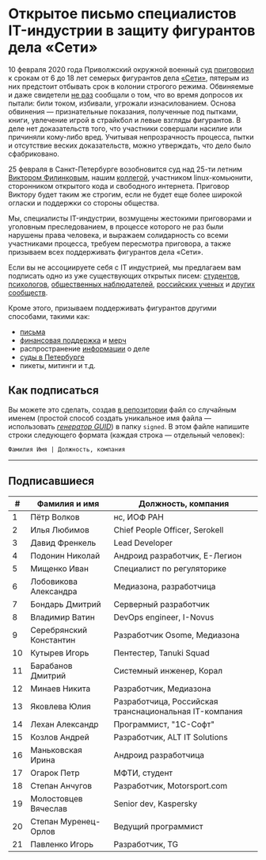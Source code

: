 # Открытое письмо специалистов IT-индустрии в защиту фигурантов дела «Сети» 

10 февраля 2020 года Приволжский окружной военный суд [приговорил](https://zona.media/news/2020/02/10/pnz18) к срокам от 6 до 18 лет семерых фигурантов дела [«Сети»](https://meduza.io/feature/2018/06/14/ya-sdalsya-prakticheski-srazu-kak-fsb-pod-pytkami-vybivaet-priznaniya-u-antifashistov), пятерым из них предстоит отбывать срок в колонии строгого режима. Обвиняемые и даже свидетели [не раз](https://twitter.com/sssmirnov/status/1226767770668404736) сообщали о том, что во время допросов их пытали: били током, избивали, угрожали изнасилованием. Основа обвинения — признательные показания, полученные под пытками, книги, увлечение игрой в страйкбол и левые взгляды фигурантов. В деле нет доказательств того, что участники совершали насилие или причиняли кому-либо вред. Учитывая непрозрачность процесса, пытки и отсутствие веских доказательств, можно утверждать, что дело было сфабриковано. 

25 февраля в Санкт-Петербурге возобновится суд над 25-ти летним [Виктором Филинковым](https://rupression.com/person/viktor-filinkov/), нашим [коллегой](https://github.com/RussianBruteForce), участником linux-комьюнити, сторонником открытого кода и свободного интернета. Приговор Виктору будет таким же строгим, если не будет еще более широкой огласки и поддержки со стороны общества. 

Мы, специалисты IT-индустрии, возмущены жестокими приговорами и уголовным преследованием, в процессе которого не раз были нарушены права человека, и выражаем солидарность со всеми участниками процесса, требуем пересмотра приговора, а также призываем всех поддерживать фигурантов дела «Сети». 

Если вы не ассоциируете себя с IT индустрией, мы предлагаем вам подписать одно из уже существующих открытых писем: [студентов](https://doxajournal.ru/support_networkcase), [психологов](https://docs.google.com/forms/d/e/1FAIpQLSfS7j5wJEcY3uggSpL4yp9YHuYKyVTrZLP_WBbnyytx5O9z-A/viewform), [общественных наблюдателей](https://www.facebook.com/story.php?story_fbid=2670390803075933&id=100003151178607), [российских ученых](https://pedagog-prof.org/novosti/privlech-vinovnykh-v-primenenii-pytok-zayavlenie-profsoyuza-uchitel-po-delu-seti) и [других сообществ](https://rupression.com/2020/02/15/we-are-network/).

Кроме этого, призываем поддерживать фигурантов другими способами, такими как: 
* [письма](http://rosuznik.org/arrests)
* [финансовая поддержка](https://rupression.com/support/) и [мерч](https://rupression.com/merch/)
* распространение [информации](https://rupression.com/kak-fsb-fabrikuet-delo-terrorizme-protiv-antifashistov-v-rossii/) о деле
* [суды в Петербурге](https://afisha.zona.media/)
* пикеты, митинги и т.д.

## Как подписаться

Вы можете это сделать, создав [в репозитории](https://github.com/developers-against-repressions/network-case) файл со случайным именем (простой способ создать уникальное имя файла — использовать *[генератор GUID](https://www.guidgenerator.com/online-guid-generator.aspx)*) в папку `signed`. В этом файле напишите строки
следующего формата (каждая строка — отдельный человек):
```
Фамилия Имя | Должность, компания
```

***

## Подписавшиеся

| #    | Фамилия и имя                      |  Должность, компания                    |
|------|------------------------------------|-----------------------------------------|
| 1    | Пётр Волков              | нс, ИОФ РАН                     |
| 2    | Илья Любимов            | Chief People Officer, Serokell          |
| 3    | Давид Френкель        | Lead Developer                          |
| 4    | Подонин Николай      | Андроид разработчик, Е-Легион |
| 5    | Мищенко Иван            | Специалист по регуляторике |
| 6    | Лобовикова Александра | Медиазона, разработчица |
| 7    | Бондарь Дмитрий      | Серверный разработчик |
| 8    | Владимир Ватин        | DevOps engineer, I-Novus                |
| 9    | Серебрянский Константин | Разработчик Osome, Медиазона |
| 10   | Кутырев Игорь          | Пентестер, Tanuki Squad        |
| 11   | Барабанов Дмитрий  | Системный инженер, Корал |
| 12   | Минаев Никита          | Разработчик, Медиазона |
| 13   | Яковлева Юлия          | Разработчица, Российская транснациональная IT-компания |
| 14   | Лехан Александр      | Программист, "1С-Софт"  |
| 15   | Козлов Андрей          | Разработчик, ALT IT Solutions |
| 16   | Маньковская Ирина  | Андроид разработчица |
| 17   | Огарок Петр              | МФТИ, студент                |
| 18   | Степан Анчугов        | Разработчик, Motorsport.com  |
| 19   | Молостовцев Вячеслав | Senior dev, Kaspersky                   |
| 20   | Степан Муренец-Орлов | Ведущий программист   |
| 21   | Павленко Игорь        | Разработчик, TG              |
